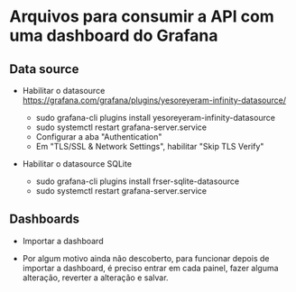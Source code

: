 # Arquivos para consumir a API com uma dashboard do Grafana

## Data source

- Habilitar o datasource https://grafana.com/grafana/plugins/yesoreyeram-infinity-datasource/
  - sudo grafana-cli plugins install yesoreyeram-infinity-datasource
  - sudo systemctl restart grafana-server.service
  - Configurar a aba "Authentication"
  - Em "TLS/SSL & Network Settings", habilitar "Skip TLS Verify"
   
- Habilitar o datasource SQLite
  - sudo grafana-cli plugins install frser-sqlite-datasource
  - sudo systemctl restart grafana-server.service


## Dashboards

- Importar a dashboard

- Por algum motivo ainda não descoberto, para funcionar depois de importar a dashboard, é preciso entrar em cada painel, fazer alguma alteração, reverter a alteração e salvar.
